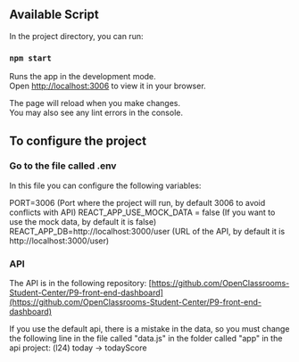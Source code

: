 ## Available Script

In the project directory, you can run:

### `npm start`

Runs the app in the development mode.\
Open [http://localhost:3006](http://localhost:3006) to view it in your browser.

The page will reload when you make changes.\
You may also see any lint errors in the console.

## To configure the project

### Go to the file called .env

In this file you can configure the following variables:

PORT=3006 (Port where the project will run, by default 3006 to avoid conflicts with API)
REACT_APP_USE_MOCK_DATA = false (If you want to use the mock data, by default it is false)
REACT_APP_DB=http://localhost:3000/user (URL of the API, by default it is http://localhost:3000/user)

### API

The API is in the following repository:
[https://github.com/OpenClassrooms-Student-Center/P9-front-end-dashboard](https://github.com/OpenClassrooms-Student-Center/P9-front-end-dashboard)

If you use the default api, there is a mistake in the data, so you must change the following line in the file called "data.js" in the folder called "app" in the api project:
(l24) today -> todayScore
